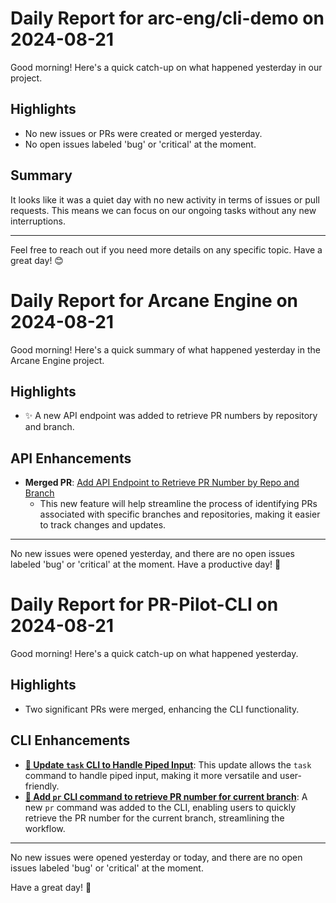# Daily Report for arc-eng/cli-demo on 2024-08-21

Good morning! Here's a quick catch-up on what happened yesterday in our project.

## Highlights
- No new issues or PRs were created or merged yesterday.
- No open issues labeled 'bug' or 'critical' at the moment.

## Summary
It looks like it was a quiet day with no new activity in terms of issues or pull requests. This means we can focus on our ongoing tasks without any new interruptions.

---

Feel free to reach out if you need more details on any specific topic. Have a great day! 😊


# Daily Report for Arcane Engine on 2024-08-21

Good morning! Here's a quick summary of what happened yesterday in the Arcane Engine project.

## Highlights
- ✨ A new API endpoint was added to retrieve PR numbers by repository and branch.

## API Enhancements
- **Merged PR**: [Add API Endpoint to Retrieve PR Number by Repo and Branch](https://github.com/arc-eng/studio/pull/214)
  - This new feature will help streamline the process of identifying PRs associated with specific branches and repositories, making it easier to track changes and updates.

---

No new issues were opened yesterday, and there are no open issues labeled 'bug' or 'critical' at the moment. Have a productive day! 🚀


# Daily Report for PR-Pilot-CLI on 2024-08-21

Good morning! Here's a quick catch-up on what happened yesterday.

## Highlights
- Two significant PRs were merged, enhancing the CLI functionality.

## CLI Enhancements
- **[🔧 Update `task` CLI to Handle Piped Input](https://github.com/arc-eng/cli/pull/107)**: This update allows the `task` command to handle piped input, making it more versatile and user-friendly.
- **[🚀 Add `pr` CLI command to retrieve PR number for current branch](https://github.com/arc-eng/cli/pull/108)**: A new `pr` command was added to the CLI, enabling users to quickly retrieve the PR number for the current branch, streamlining the workflow.

---

No new issues were opened yesterday or today, and there are no open issues labeled 'bug' or 'critical' at the moment. 

Have a great day! 🚀


